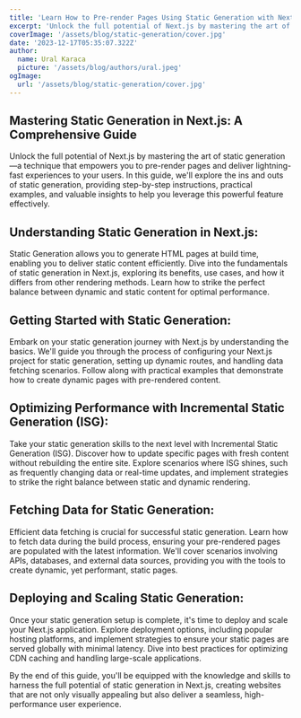 ```yaml
---
title: 'Learn How to Pre-render Pages Using Static Generation with Next.js'
excerpt: 'Unlock the full potential of Next.js by mastering the art of static generation-a technique that empowers you to pre-render pages and deliver lightning-fast experiences to your users.'
coverImage: '/assets/blog/static-generation/cover.jpg'
date: '2023-12-17T05:35:07.322Z'
author:
  name: Ural Karaca
  picture: '/assets/blog/authors/ural.jpeg'
ogImage:
  url: '/assets/blog/static-generation/cover.jpg'
---
```


## Mastering Static Generation in Next.js: A Comprehensive Guide

Unlock the full potential of Next.js by mastering the art of static generation—a technique that empowers you to pre-render pages and deliver lightning-fast experiences to your users. In this guide, we'll explore the ins and outs of static generation, providing step-by-step instructions, practical examples, and valuable insights to help you leverage this powerful feature effectively.

## Understanding Static Generation in Next.js:
Static Generation allows you to generate HTML pages at build time, enabling you to deliver static content efficiently. Dive into the fundamentals of static generation in Next.js, exploring its benefits, use cases, and how it differs from other rendering methods. Learn how to strike the perfect balance between dynamic and static content for optimal performance.

## Getting Started with Static Generation:
Embark on your static generation journey with Next.js by understanding the basics. We'll guide you through the process of configuring your Next.js project for static generation, setting up dynamic routes, and handling data fetching scenarios. Follow along with practical examples that demonstrate how to create dynamic pages with pre-rendered content.

## Optimizing Performance with Incremental Static Generation (ISG):
Take your static generation skills to the next level with Incremental Static Generation (ISG). Discover how to update specific pages with fresh content without rebuilding the entire site. Explore scenarios where ISG shines, such as frequently changing data or real-time updates, and implement strategies to strike the right balance between static and dynamic rendering.

## Fetching Data for Static Generation:
Efficient data fetching is crucial for successful static generation. Learn how to fetch data during the build process, ensuring your pre-rendered pages are populated with the latest information. We'll cover scenarios involving APIs, databases, and external data sources, providing you with the tools to create dynamic, yet performant, static pages.

## Deploying and Scaling Static Generation:
Once your static generation setup is complete, it's time to deploy and scale your Next.js application. Explore deployment options, including popular hosting platforms, and implement strategies to ensure your static pages are served globally with minimal latency. Dive into best practices for optimizing CDN caching and handling large-scale applications.

By the end of this guide, you'll be equipped with the knowledge and skills to harness the full potential of static generation in Next.js, creating websites that are not only visually appealing but also deliver a seamless, high-performance user experience.
